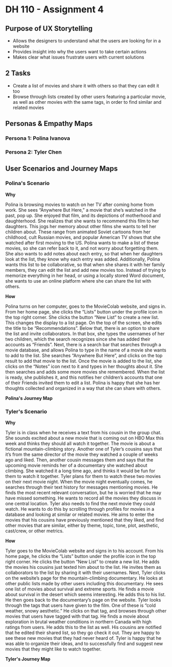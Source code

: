 # DH 110 - Assignment 4

## Purpose of UX Storytelling
- Allows the designers to understand what the users are looking for in a website
- Provides insight into why the users want to take certain actions
- Makes clear what issues frustrate users with current solutions

## 2 Tasks
- Create a list of movies and share it with others so that they can edit it too
- Browse through lists created by other users featuring a particular movie, as well as other movies with the same tags, in order to find similar and related movies

## Personas & Empathy Maps
### Persona 1: Polina Ivanova


### Persona 2: Tyler Chen


## User Scenarios and Journey Maps
### Polina's Scenario
**Why**

Polina is browsing movies to watch on her TV after coming home from work. She sees “Anywhere But Here,” a movie that she’s watched in the past, pop up. She enjoyed that film, and its depictions of motherhood and daughterhood. She realizes that she wants to recommend this film to her daughters. This jogs her memory about other films she wants to tell her children about. These range from animated Soviet cartoons from her childhood, cult Russian movies, and popular American TV shows that she watched after first moving to the US. Polina wants to make a list of these movies, so she can refer back to it, and not worry about forgetting them. She also wants to add notes about each entry, so that when her daughters look at the list, they know why each entry was added. Additionally, Polina wants this list to be collaborative, so that when she shares it with her family members, they can edit the list and add new movies too. Instead of trying to memorize everything in her head, or using a locally stored Word document, she wants to use an online platform where she can share the list with others.

**How**

Polina turns on her computer, goes to the MovieColab website, and signs in. From her home page, she clicks the “Lists” button under the profile icon in the top right corner. She clicks the button “New List” to create a new list. This changes the display to a list page. On the top of the screen, she edits the title to be “Recommendations”. Below that, there is an option to share the list and invite collaborators. In that box, she types the usernames of her two children, which the search recognizes since she has added their accounts as “Friends”. Next, there is a search bar that searches through a movie database, and allows Polina to type in the name of a movie she wants to add to the list. She searches “Anywhere But Here”, and clicks on the top result to add that movie to the list. Once the movie is added to the list, she clicks on the “Notes” icon next to it and types in her thoughts about it. She then searches and adds some more movies she remembered. When the list is ready, she publishes it, and this notifies her children’s accounts that one of their Friends invited them to edit a list. Polina is happy that she has her thoughts collected and organized in a way that she can share with others.

**Polina's Journey Map**




### Tyler's Scenario
**Why**

Tyler is in class when he receives a text from his cousin in the group chat. She sounds excited about a new movie that is coming out on HBO Max this week and thinks they should all watch it together. The movie is about a fictional mountain-climbing story. Another one of Tyler’s cousins says that it’s from the same director of the movie they watched a couple of weeks ago and liked. Then, another cousin messages them and says that the upcoming movie reminds her of a documentary she watched about climbing. She watched it a long time ago, and thinks it would be fun for them to watch it together. Tyler plans for them to watch these two movies on their next movie night. When the movie night eventually comes, he searches through their text history for messages mentioning movies. He finds the most recent relevant conversation, but he is worried that he may have missed something. He wants to record all the movies they discuss in one central location. Tyler also needs to find the next movie they could watch. He wants to do this by scrolling through profiles for movies in a database and looking at similar or related movies. He aims to enter the movies that his cousins have previously mentioned that they liked, and find other movies that are similar, either by theme, topic, tone, plot, aesthetic, cast/crew, or other metrics. 

**How**

Tyler goes to the MovieColab website and signs in to his account. From his home page, he clicks the “Lists” button under the profile icon in the top right corner. He clicks the button “New List” to create a new list. He adds the movies his cousins just texted him about to the list. He invites them as collaborators to the list by sharing it with their usernames. Next, Tyler clicks on the website’s page for the mountain-climbing documentary. He looks at other public lists made by other users including this documentary. He sees one list of movies about survival and extreme sports. He finds a movie about survival in the desert which seems interesting. He adds this to his list. He then goes back to the documentary’s page on the website. Tyler looks through the tags that users have given to the film. One of these is “cold weather, snowy aesthetic.” He clicks on that tag, and browses through other movies that users have tagged with that tag. He finds a movie about exploration in brutal weather conditions in northern Canada with high ratings from users. He adds this to the list as well. His cousins are notified that he edited their shared list, so they go check it out. They are happy to see these new movies that they had never heard of. Tyler is happy that he was able to organize their ideas, and to successfully find and suggest new movies that they might like to watch together. 

**Tyler's Journey Map**


